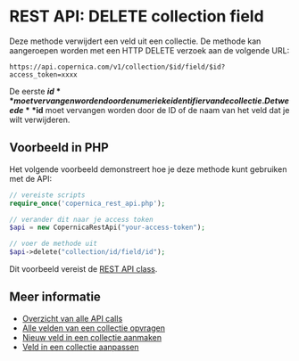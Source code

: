 # REST API: DELETE collection field

Deze methode verwijdert een veld uit een collectie. De methode kan aangeroepen worden met een HTTP DELETE verzoek aan de volgende URL:

`https://api.copernica.com/v1/collection/$id/field/$id?access_token=xxxx`

De eerste **$id** moet vervangen worden door de numerieke identifier van de collectie. De tweede **$id** moet vervangen worden door de ID of de naam van het veld dat je wilt verwijderen.

## Voorbeeld in PHP
Het volgende voorbeeld demonstreert hoe je deze methode kunt gebruiken met de API:

```php
// vereiste scripts
require_once('copernica_rest_api.php');

// verander dit naar je access token
$api = new CopernicaRestApi("your-access-token");

// voer de methode uit
$api->delete("collection/id/field/id");
```

Dit voorbeeld vereist de [REST API class](rest-php).

## Meer informatie

- [Overzicht van alle API calls](rest-api)
- [Alle velden van een collectie opvragen](rest-get-collection-fields)
- [Nieuw veld in een collectie aanmaken](rest-post-collection-fields)
- [Veld in een collectie aanpassen](rest-put-collection-fields)

